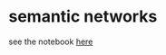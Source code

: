 # semantic networks

see the notebook [here](http://nbviewer.jupyter.org/github/bergelsonlab/semspace/blob/master/top_dense.ipynb)